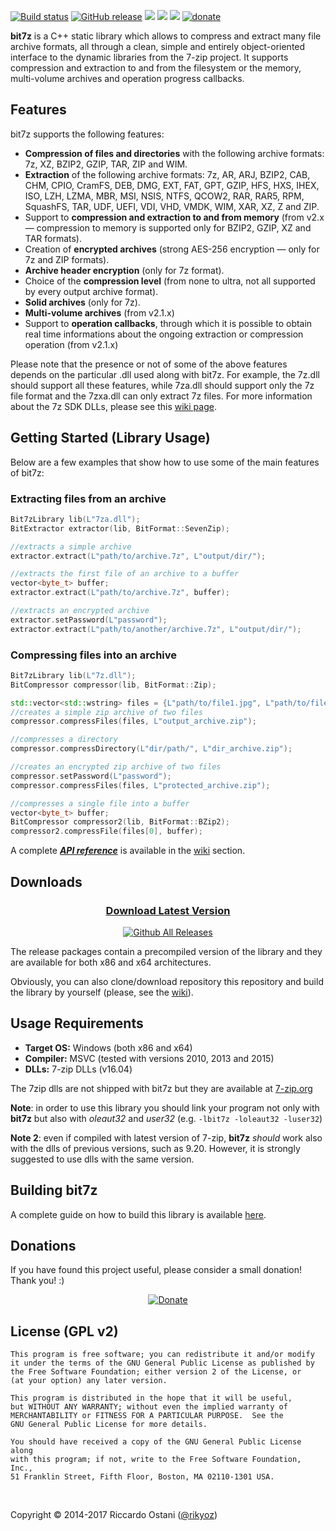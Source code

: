 [![Build status](https://ci.appveyor.com/api/projects/status/5la21g1kb7ikm82n?svg=true)](https://ci.appveyor.com/project/rikyoz/bit7z) [![GitHub release](https://img.shields.io/github/release/rikyoz/bit7z.png)](https://github.com/rikyoz/bit7z/releases/latest) ![](http://img.shields.io/badge/compiler-MSVC%202010%20--%202015-red.png) ![](http://img.shields.io/badge/arch-x86,%20x86__64-orange.png) [![](http://img.shields.io/badge/license-GNU%20GPL%20v2-lightgrey.png)](https://github.com/rikyoz/bit7z/blob/master/LICENSE) [![donate](https://img.shields.io/donate/PayPal.png?color=yellow)](https://www.paypal.com/cgi-bin/webscr?cmd=_s-xclick&hosted_button_id=NTZF5G7LRXDRC)

**bit7z** is a C++ static library which allows to compress and extract many file archive formats,  all through a clean, simple and entirely object-oriented interface to the dynamic libraries from the 7-zip project. It supports compression and extraction to and from the filesystem or the memory, multi-volume archives and operation progress callbacks.

## Features
bit7z supports the following features:

+ **Compression of files and directories** with the following archive formats: 7z, XZ, BZIP2, GZIP, TAR, ZIP and WIM.
+ **Extraction** of the following archive formats: 7z, AR, ARJ, BZIP2, CAB, CHM, CPIO, CramFS, DEB, DMG, EXT, FAT, GPT, GZIP, HFS, HXS, IHEX, ISO, LZH, LZMA, MBR, MSI, NSIS, NTFS, QCOW2, RAR, RAR5, RPM, SquashFS, TAR, UDF, UEFI, VDI, VHD, VMDK, WIM, XAR, XZ, Z and ZIP.
+ Support to **compression and extraction to and from memory** (from v2.x &mdash; compression to memory is supported only for BZIP2, GZIP, XZ and TAR formats).
+ Creation of **encrypted archives** (strong AES-256 encryption &mdash; only for 7z and ZIP formats).
+ **Archive header encryption** (only for 7z format).
+ Choice of the **compression level** (from none to ultra, not all supported by every output archive format).
+ **Solid archives** (only for 7z).
+ **Multi-volume archives** (from v2.1.x)
+ Support to **operation callbacks**, through which it is possible to obtain real time informations about the ongoing extraction or compression operation (from v2.1.x)

Please note that the presence or not of some of the above features depends on the particular .dll used along with bit7z. For example, the 7z.dll should support all these features, while 7za.dll should support only the 7z file format and the 7zxa.dll can only extract 7z files. For more information about the 7z SDK DLLs, please see this [wiki page](https://github.com/rikyoz/bit7z/wiki/7z-DLLs).

## Getting Started (Library Usage)

Below are a few examples that show how to use some of the main features of bit7z:

### Extracting files from an archive
```cpp
Bit7zLibrary lib(L"7za.dll");
BitExtractor extractor(lib, BitFormat::SevenZip);

//extracts a simple archive
extractor.extract(L"path/to/archive.7z", L"output/dir/");

//extracts the first file of an archive to a buffer
vector<byte_t> buffer;
extractor.extract(L"path/to/archive.7z", buffer);

//extracts an encrypted archive
extractor.setPassword(L"password");
extractor.extract(L"path/to/another/archive.7z", L"output/dir/");
```

### Compressing files into an archive
```cpp
Bit7zLibrary lib(L"7z.dll");
BitCompressor compressor(lib, BitFormat::Zip);

std::vector<std::wstring> files = {L"path/to/file1.jpg", L"path/to/file2.pdf"};
//creates a simple zip archive of two files
compressor.compressFiles(files, L"output_archive.zip");

//compresses a directory
compressor.compressDirectory(L"dir/path/", L"dir_archive.zip");

//creates an encrypted zip archive of two files
compressor.setPassword(L"password");
compressor.compressFiles(files, L"protected_archive.zip");

//compresses a single file into a buffer
vector<byte_t> buffer;
BitCompressor compressor2(lib, BitFormat::BZip2);
compressor2.compressFile(files[0], buffer);
```

A complete ***[API reference](https://github.com/rikyoz/bit7z/wiki/API-Reference)*** is available in the [wiki](https://github.com/rikyoz/bit7z/wiki/) section.

## Downloads

<div align="center">

### [Download Latest Version](https://github.com/rikyoz/bit7z/releases/latest)

[![Github All Releases](https://img.shields.io/github/downloads/rikyoz/bit7z/total.svg)]()

</div>

The release packages contain a precompiled version of the library and they are available for both x86 and x64 architectures.

Obviously, you can also clone/download repository this repository and build the library by yourself (please, see the [wiki](https://github.com/rikyoz/bit7z/wiki/Building-the-library)).

## Usage Requirements
+ **Target OS:** Windows (both x86 and x64)
+ **Compiler:** MSVC (tested with versions 2010, 2013 and 2015)
+ **DLLs:** 7-zip DLLs (v16.04)

The 7zip dlls are not shipped with bit7z but they are available at [7-zip.org](http://www.7-zip.org/)

**Note**: in order to use this library you should link your program not only with **bit7z** but also with *oleaut32* and *user32* (e.g. `-lbit7z -loleaut32 -luser32`)

**Note 2**: even if compiled with latest version of 7-zip, **bit7z** _should_ work also with the dlls of previous versions, such as 9.20. However, it is strongly suggested to use dlls with the same version.

## Building bit7z

A complete guide on how to build this library is available [here](https://github.com/rikyoz/bit7z/wiki/Building-bit7z).

## Donations
If you have found this project useful, please consider a small donation! Thank you! :)

<div align="center">

[![Donate](https://www.paypalobjects.com/en_US/i/btn/btn_donateCC_LG.gif)](https://www.paypal.com/cgi-bin/webscr?cmd=_s-xclick&hosted_button_id=NTZF5G7LRXDRC)

</div>

## License (GPL v2)
    This program is free software; you can redistribute it and/or modify
    it under the terms of the GNU General Public License as published by
    the Free Software Foundation; either version 2 of the License, or
    (at your option) any later version.

    This program is distributed in the hope that it will be useful,
    but WITHOUT ANY WARRANTY; without even the implied warranty of
    MERCHANTABILITY or FITNESS FOR A PARTICULAR PURPOSE.  See the
    GNU General Public License for more details.

    You should have received a copy of the GNU General Public License along
    with this program; if not, write to the Free Software Foundation, Inc.,
    51 Franklin Street, Fifth Floor, Boston, MA 02110-1301 USA.

<br/>

Copyright &copy; 2014-2017 Riccardo Ostani ([@rikyoz](https://github.com/rikyoz))

